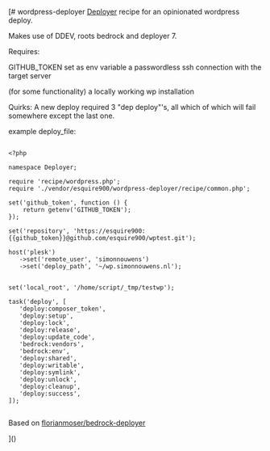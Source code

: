 [# wordpress-deployer
[Deployer](https://deployer.org/) recipe for an opinionated wordpress deploy.

Makes use of DDEV, roots bedrock and deployer 7.

Requires:

GITHUB_TOKEN set as env variable
a passwordless ssh connection with the target server 

(for some functionality) a locally working wp installation

Quirks:
A new deploy required 3 "dep deploy"'s, all which of which will fail somewhere except the last one.


example deploy_file:

```

<?php

namespace Deployer;

require 'recipe/wordpress.php';
require './vendor/esquire900/wordpress-deployer/recipe/common.php';

set('github_token', function () {
    return getenv('GITHUB_TOKEN');
});

set('repository', 'https://esquire900:{{github_token}}@github.com/esquire900/wptest.git');

host('plesk')
   ->set('remote_user', 'simonnouwens')
   ->set('deploy_path', '~/wp.simonnouwens.nl');


set('local_root', '/home/script/_tmp/testwp');

task('deploy', [
   'deploy:composer_token',
   'deploy:setup',
   'deploy:lock',
   'deploy:release',
   'deploy:update_code',
   'bedrock:vendors',
   'bedrock:env',
   'deploy:shared',
   'deploy:writable',
   'deploy:symlink',
   'deploy:unlock',
   'deploy:cleanup',
   'deploy:success',
]);


```
Based on [florianmoser/bedrock-deployer](https://github.com/florianmoser/bedrock-deployer)

]()
